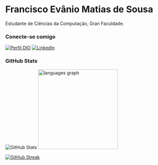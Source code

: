 # Francisco Evânio Matias de Sousa

Estudante de Ciências da Computação, Gran Faculdade.

### Conecte-se comigo

[![Perfil DIO](https://img.shields.io/badge/-Meu%20Perfil%20na%20DIO-30A3DC?style=for-the-badge)](https://www.dio.me/users/evanioshark)
[![LinkedIn](https://img.shields.io/badge/-LinkedIn-000?style=for-the-badge&logo=linkedin&logoColor=30A3DC)](https://www.linkedin.com/in/evanio-matias-987ba3249/)





### GitHub Stats

![GitHub Stats](https://github-readme-stats.vercel.app/api?username=EvanioTech&show_icons=true&count_private=true&include_all_commits=true&theme=transparent&border_color=30A3DC&title_color=FF6B81&text_color=FFFFFF&icon_color=30A3DC)
 <img src="https://github-readme-stats.vercel.app/api/top-langs?username=EvanioTech&locale=en&hide_title=false&layout=compact&card_width=420&langs_count=5&theme=dracula&hide_border=false&order=2" height="250" alt="languages graph"  />


<!-- Streak -->
  [![GitHub Streak](https://github-readme-streak-stats.herokuapp.com?user=evaniotech&theme=dark&date_format=j%20M%5B%20Y%5D&mode=weekly)](https://git.io/streak-stats)
  
